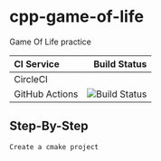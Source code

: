 # cpp-game-of-life
Game Of Life practice

| **CI Service** | Build Status |
|:---------------|-------------:|
|CircleCI | [![<cpp-game-of-life>](https://circleci.com/gh/jonathanabrahams/cpp-game-of-life.svg?style=svg)](https://github.com/jonathanabrahams/cpp-game-of-life)|
| GitHub Actions | ![Build Status](https://github.com/jonathanabrahams/cpp-game-of-life/actions/workflows/cmake.yml/badge.svg) |

## Step-By-Step
```
Create a cmake project

```